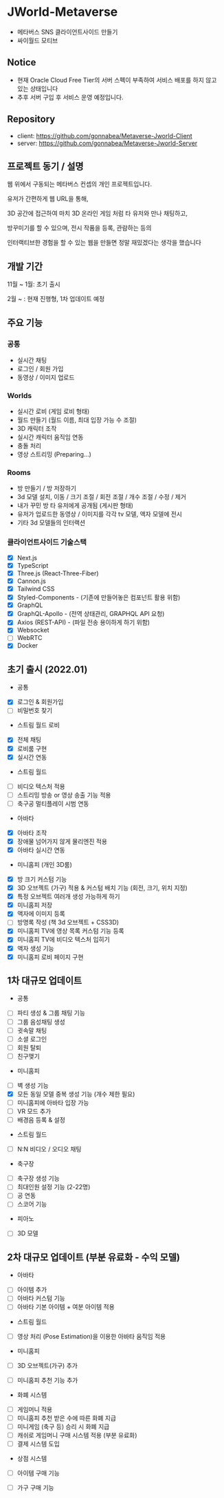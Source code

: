 # JWorld-Metaverse

- 메타버스 SNS 클라이언트사이드 만들기
- 싸이월드 모티브

## Notice
- 현재 Oracle Cloud Free Tier의 서버 스펙이 부족하여 서비스 배포를 하지 않고 있는 상태입니다
- 추후 서버 구입 후 서비스 운영 예정입니다.

## Repository

- client: https://github.com/gonnabea/Metaverse-Jworld-Client
- server: https://github.com/gonnabea/Metaverse-Jworld-Server

## 프로젝트 동기 / 설명

웹 위에서 구동되는 메타버스 컨셉의 개인 프로젝트입니다.

유저가 간편하게 웹 URL을 통해,

3D 공간에 접근하여 마치 3D 온라인 게임 처럼 타 유저와 만나 채팅하고, 

방꾸미기를 할 수 있으며, 전시 작품을 등록, 관람하는 등의

인터랙티브한 경험을 할 수 있는 웹을 만들면 정말 재밌겠다는 생각을 했습니다

## 개발 기간

11월 ~ 1월: 초기 출시

2월 ~ : 현재 진행형, 1차 업데이트 예정 

## 주요 기능

### 공통

- 실시간 채팅
- 로그인 / 회원 가입
- 동영상 / 이미지 업로드

### Worlds

- 실시간 로비 (게임 로비 형태)
- 월드 만들기 (월드 이름, 최대 입장 가능 수 조절)
- 3D 캐릭터 조작
- 실시간 캐릭터 움직임 연동
- 충돌 처리
- 영상 스트리밍 (Preparing...)


### Rooms

- 방 만들기 / 방 저장하기
- 3d 모델 설치, 이동 / 크기 조절 / 회전 조절 / 개수 조절 / 수정 / 제거
- 내가 꾸민 방 타 유저에게 공개됨 (게시판 형태)
- 유저가 업로드한 동영상 / 이미지를 각각 tv 모델, 액자 모델에 전시
- 기타 3d 모델들의 인터랙션

### 클라이언트사이드 기술스택

- [x] Next.js
- [x] TypeScript
- [x] Three.js (React-Three-Fiber)
- [x] Cannon.js
- [x] Tailwind CSS
- [x] Styled-Components - (기존에 만들어놓은 컴포넌트 활용 위함)
- [x] GraphQL
- [x] GraphQL-Apollo - (전역 상태관리, GRAPHQL API 요청)
- [x] Axios (REST-API) - (파일 전송 용이하게 하기 위함)
- [x] Websocket
- [ ] WebRTC
- [x] Docker

## 초기 출시 (2022.01)

- 공통

- [x] 로그인 & 회원가입
- [ ] 비밀번호 찾기

- 스트림 월드 로비

- [x] 전체 채팅
- [x] 로비룸 구현
- [x] 실시간 연동

- 스트림 월드

- [ ] 비디오 텍스처 적용
- [ ] 스트리밍 방송 or 영상 송출 기능 적용
- [ ] 축구공 멀티플레이 시범 연동

- 아바타

- [x] 아바타 조작 
- [x] 장애물 넘어가지 않게 물리엔진 적용
- [x] 아바타 실시간 연동

- 미니홈피 (개인 3D룸)

- [x] 방 크기 커스텀 기능
- [x] 3D 오브젝트 (가구) 적용 & 커스텀 배치 기능 (회전, 크기, 위치 지정)
- [x] 특정 오브젝트 여러개 생성 가능하게 하기
- [x] 미니홈피 저장
- [x] 액자에 이미지 등록
- [ ] 방명록 작성 (책 3d 오브젝트 + CSS3D)
- [x] 미니홈피 TV에 영상 목록 커스텀 기능 등록
- [x] 미니홈피 TV에 비디오 텍스처 입히기
- [x] 액자 생성 기능
- [x] 미니홈피 로비 페이지 구현 

## 1차 대규모 업데이트

- 공통

- [ ] 파티 생성 & 그룹 채팅 기능
- [ ] 그룹 음성채팅 생성
- [ ] 귓속말 채팅
- [ ] 소셜 로그인
- [ ] 회원 탈퇴
- [ ] 친구맺기

- 미니홈피

- [ ] 벽 생성 기능
- [x] 모든 동일 모델 중복 생성 기능 (개수 제한 필요)
- [ ] 미니홈피에 아바타 입장 가능
- [ ] VR 모드 추가
- [ ] 배경음 등록 & 설정

- 스트림 월드

- [ ] N:N 비디오 / 오디오 채팅


- 축구장

- [ ] 축구장 생성 기능
- [ ] 최대인원 설정 기능 (2-22명)
- [ ] 공 연동
- [ ] 스코어 기능

- 피아노

- [ ] 3D 모델

## 2차 대규모 업데이트 (부분 유료화 - 수익 모델)

- 아바타

- [ ] 아이템 추가
- [ ] 아바타 커스텀 기능
- [ ] 아바타 기본 아이템 + 여분 아이템 적용

- 스트림 월드

- [ ] 영상 처리 (Pose Estimation)을 이용한 아바타 움직임 적용

- 미니홈피

- [ ] 3D 오브젝트(가구) 추가
- [ ] 미니홈피 추천 기능 추가


- 화폐 시스템

- [ ] 게임머니 적용
- [ ] 미니홈피 추천 받은 수에 따른 화폐 지급
- [ ] 미니게임 (축구 등) 승리 시 화폐 지급
- [ ] 캐쉬로 게임머니 구매 시스템 적용 (부분 유료화)
- [ ] 결제 시스템 도입

- 상점 시스템

- [ ] 아이템 구매 기능
- [ ] 가구 구매 기능


